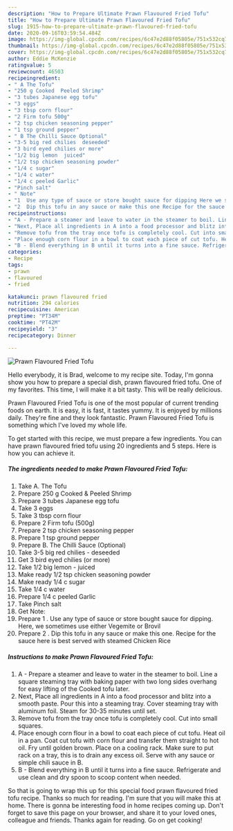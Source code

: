 ```yaml
---
description: "How to Prepare Ultimate Prawn Flavoured Fried Tofu"
title: "How to Prepare Ultimate Prawn Flavoured Fried Tofu"
slug: 1915-how-to-prepare-ultimate-prawn-flavoured-fried-tofu
date: 2020-09-16T03:59:54.484Z
image: https://img-global.cpcdn.com/recipes/6c47e2d88f05805e/751x532cq70/prawn-flavoured-fried-tofu-recipe-main-photo.jpg
thumbnail: https://img-global.cpcdn.com/recipes/6c47e2d88f05805e/751x532cq70/prawn-flavoured-fried-tofu-recipe-main-photo.jpg
cover: https://img-global.cpcdn.com/recipes/6c47e2d88f05805e/751x532cq70/prawn-flavoured-fried-tofu-recipe-main-photo.jpg
author: Eddie McKenzie
ratingvalue: 5
reviewcount: 46503
recipeingredient:
- " A The Tofu"
- "250 g Cooked  Peeled Shrimp"
- "3 tubes Japanese egg tofu"
- "3 eggs"
- "3 tbsp corn flour"
- "2 Firm tofu 500g"
- "2 tsp chicken seasoning pepper"
- "1 tsp ground pepper"
- " B The Chilli Sauce Optional"
- "3-5 big red chilies  deseeded"
- "3 bird eyed chilies or more"
- "1/2 big lemon  juiced"
- "1/2 tsp chicken seasoning powder"
- "1/4 c sugar"
- "1/4 c water"
- "1/4 c peeled Garlic"
- "Pinch salt"
- " Note"
- "1  Use any type of sauce or store bought sauce for dipping Here we sometimes use either Vegemite or Brovil"
- "2  Dip this tofu in any sauce or make this one Recipe for the sauce here is best served with steamed Chicken Rice"
recipeinstructions:
- "A - Prepare a steamer and leave to water in the steamer to boil. Line a square steaming tray with baking paper with two long sides overhang for easy lifting of the Cooked tofu later."
- "Next, Place all ingredients in A into a food processor and blitz into a smooth paste. Pour this into a steaming tray. Cover steaming tray with aluminum foil. Steam for 30-35 minutes until set."
- "Remove tofu from the tray once tofu is completely cool. Cut into small squares."
- "Place enough corn flour in a bowl to coat each piece of cut tofu. Heat oil in a pan. Coat cut tofu with corn flour and transfer them straight to hot oil. Fry until golden brown. Place on a cooling rack. Make sure to put rack on a tray, this is to drain any excess oil. Serve with any sauce or simple chili sauce in B."
- "B - Blend everything in B until it turns into a fine sauce. Refrigerate and use clean and dry spoon to scoop content when needed."
categories:
- Recipe
tags:
- prawn
- flavoured
- fried

katakunci: prawn flavoured fried 
nutrition: 294 calories
recipecuisine: American
preptime: "PT34M"
cooktime: "PT42M"
recipeyield: "3"
recipecategory: Dinner

---
```



![Prawn Flavoured Fried Tofu](https://img-global.cpcdn.com/recipes/6c47e2d88f05805e/751x532cq70/prawn-flavoured-fried-tofu-recipe-main-photo.jpg)

Hello everybody, it is Brad, welcome to my recipe site. Today, I'm gonna show you how to prepare a special dish, prawn flavoured fried tofu. One of my favorites. This time, I will make it a bit tasty. This will be really delicious.



Prawn Flavoured Fried Tofu is one of the most popular of current trending foods on earth. It is easy, it is fast, it tastes yummy. It is enjoyed by millions daily. They're fine and they look fantastic. Prawn Flavoured Fried Tofu is something which I've loved my whole life.


To get started with this recipe, we must prepare a few ingredients. You can have prawn flavoured fried tofu using 20 ingredients and 5 steps. Here is how you can achieve it.

<!--inarticleads1-->

##### The ingredients needed to make Prawn Flavoured Fried Tofu:

1. Take  A. The Tofu
1. Prepare 250 g Cooked &amp; Peeled Shrimp
1. Prepare 3 tubes Japanese egg tofu
1. Take 3 eggs
1. Take 3 tbsp corn flour
1. Prepare 2 Firm tofu (500g)
1. Prepare 2 tsp chicken seasoning pepper
1. Prepare 1 tsp ground pepper
1. Prepare  B. The Chilli Sauce (Optional)
1. Take 3-5 big red chilies - deseeded
1. Get 3 bird eyed chilies (or more)
1. Take 1/2 big lemon - juiced
1. Make ready 1/2 tsp chicken seasoning powder
1. Make ready 1/4 c sugar
1. Take 1/4 c water
1. Prepare 1/4 c peeled Garlic
1. Take Pinch salt
1. Get  Note:
1. Prepare 1 . Use any type of sauce or store bought sauce for dipping. Here, we sometimes use either Vegemite or Brovil
1. Prepare 2 . Dip this tofu in any sauce or make this one. Recipe for the sauce here is best served with steamed Chicken Rice




<!--inarticleads2-->

##### Instructions to make Prawn Flavoured Fried Tofu:

1. A - Prepare a steamer and leave to water in the steamer to boil. Line a square steaming tray with baking paper with two long sides overhang for easy lifting of the Cooked tofu later.
1. Next, Place all ingredients in A into a food processor and blitz into a smooth paste. Pour this into a steaming tray. Cover steaming tray with aluminum foil. Steam for 30-35 minutes until set.
1. Remove tofu from the tray once tofu is completely cool. Cut into small squares.
1. Place enough corn flour in a bowl to coat each piece of cut tofu. Heat oil in a pan. Coat cut tofu with corn flour and transfer them straight to hot oil. Fry until golden brown. Place on a cooling rack. Make sure to put rack on a tray, this is to drain any excess oil. Serve with any sauce or simple chili sauce in B.
1. B - Blend everything in B until it turns into a fine sauce. Refrigerate and use clean and dry spoon to scoop content when needed.




So that is going to wrap this up for this special food prawn flavoured fried tofu recipe. Thanks so much for reading. I'm sure that you will make this at home. There is gonna be interesting food in home recipes coming up. Don't forget to save this page on your browser, and share it to your loved ones, colleague and friends. Thanks again for reading. Go on get cooking!
